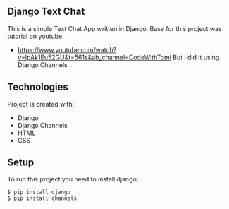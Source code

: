## Django Text Chat
This is a simple Text Chat App written in Django.
Base for this project was tutorial on youtube:
* https://www.youtube.com/watch?v=IpAk1Eu52GU&t=561s&ab_channel=CodeWithTomi
But i did it using Django Channels


## Technologies
Project is created with:
* Django
* Django Channels
* HTML
* CSS

## Setup
To run this project you need to install django:
```
$ pip install django
$ pip install channels
```
